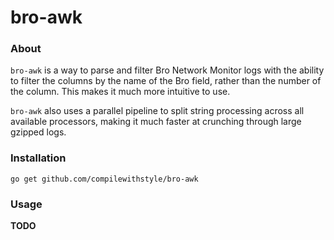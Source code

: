 # bro-awk

### About

`bro-awk` is a way to parse and filter Bro Network Monitor logs with the ability to filter
the columns by the name of the Bro field, rather than the number of the column. This makes
it much more intuitive to use.

`bro-awk` also uses a parallel pipeline to split string processing across all available
processors, making it much faster at crunching through large gzipped logs.

### Installation

	go get github.com/compilewithstyle/bro-awk

### Usage

__TODO__
